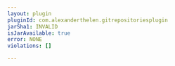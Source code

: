 ```yaml
---
layout: plugin
pluginId: com.alexanderthelen.gitrepositoriesplugin
jarSha1: INVALID
isJarAvailable: true
error: NONE
violations: []

---
```

